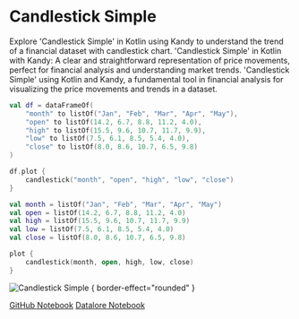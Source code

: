 # Candlestick Simple

<web-summary>
Explore 'Candlestick Simple' in Kotlin using Kandy to understand the trend of a financial dataset
with candlestick chart.
</web-summary>

<card-summary>
'Candlestick Simple' in Kotlin with Kandy: A clear and straightforward representation of price movements,
perfect for financial analysis and understanding market trends.
</card-summary>

<link-summary>
'Candlestick Simple' using Kotlin and Kandy, a fundamental tool in financial analysis for visualizing 
the price movements and trends in a dataset.
</link-summary>


<!---IMPORT org.jetbrains.kotlinx.kandy.letsplot.samples.Candlestick-->

<!---FUN candlestick_simple-->
<tabs>
<tab title="Dataframe">

```kotlin
val df = dataFrameOf(
    "month" to listOf("Jan", "Feb", "Mar", "Apr", "May"),
    "open" to listOf(14.2, 6.7, 8.8, 11.2, 4.0),
    "high" to listOf(15.5, 9.6, 10.7, 11.7, 9.9),
    "low" to listOf(7.5, 6.1, 8.5, 5.4, 4.0),
    "close" to listOf(8.0, 8.6, 10.7, 6.5, 9.8)
)

df.plot {
    candlestick("month", "open", "high", "low", "close")
}
```

</tab>
<tab title="Collections">

```kotlin
val month = listOf("Jan", "Feb", "Mar", "Apr", "May")
val open = listOf(14.2, 6.7, 8.8, 11.2, 4.0)
val high = listOf(15.5, 9.6, 10.7, 11.7, 9.9)
val low = listOf(7.5, 6.1, 8.5, 5.4, 4.0)
val close = listOf(8.0, 8.6, 10.7, 6.5, 9.8)

plot {
    candlestick(month, open, high, low, close)
}
```

</tab></tabs>
<!---END-->


![Candlestick Simple](candlestick_simple.svg) { border-effect="rounded" }

<seealso style="cards">
       <category ref="example-ktnb">
           <a href="https://github.com/Kotlin/kandy/blob/main/examples/notebooks/lets-plot/samples/candlestick/candlestick_simple.ipynb" summary="View the notebook on our GitHub repository">GitHub Notebook</a>
           <a href="https://datalore.jetbrains.com/report/static/KQKedA4jDrKu63O53gEN0z/c0z2x3H4svD595YuuqpexU" summary="Experiment with this example on Datalore">Datalore Notebook</a>
       </category>
</seealso>
